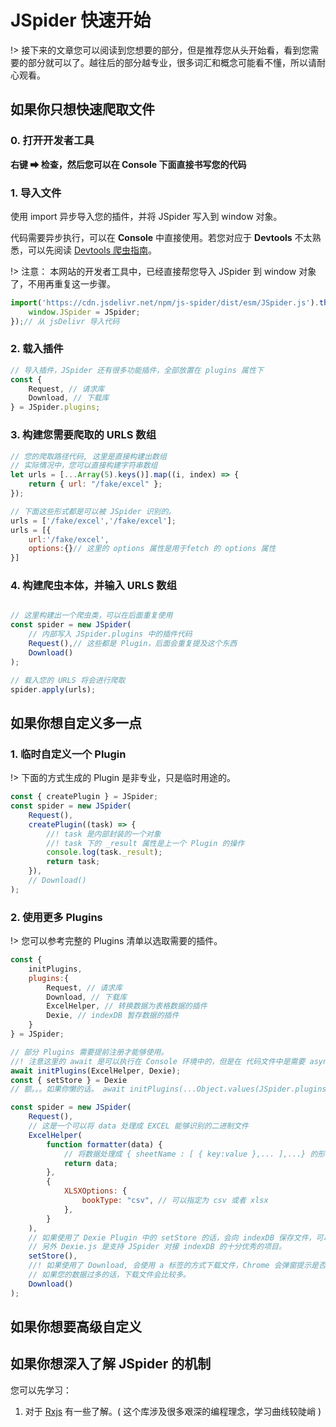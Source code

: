 # JSpider 快速开始

!> 接下来的文章您可以阅读到您想要的部分，但是推荐您从头开始看，看到您需要的部分就可以了。越往后的部分越专业，很多词汇和概念可能看不懂，所以请耐心观看。


## 如果你只想快速爬取文件

### 0. 打开开发者工具

**右键 ➡ 检查，然后您可以在 Console 下面直接书写您的代码**

### 1. 导入文件

使用 import 异步导入您的插件，并将 JSpider 写入到 window 对象。

代码需要异步执行，可以在 **Console** 中直接使用。若您对应于 **Devtools** 不太熟悉，可以先阅读 [Devtools 爬虫指南](/zh-cn/Devtools.md)。

!> 注意： 本网站的开发者工具中，已经直接帮您导入 JSpider 到 window 对象了，不用再重复这一步骤。

```js
import('https://cdn.jsdelivr.net/npm/js-spider/dist/esm/JSpider.js').then({JSpider}=>{
    window.JSpider = JSpider;
});// 从 jsDelivr 导入代码
```

### 2. 载入插件

```js
// 导入插件，JSpider 还有很多功能插件，全部放置在 plugins 属性下
const {
    Request, // 请求库
    Download, // 下载库
} = JSpider.plugins;
```

### 3. 构建您需要爬取的 URLS 数组

```js
// 您的爬取路径代码, 这里是直接构建出数组
// 实际情况中，您可以直接构建字符串数组
let urls = [...Array(5).keys()].map((i, index) => {
    return { url: "/fake/excel" };
});

// 下面这些形式都是可以被 JSpider 识别的。
urls = ['/fake/excel','/fake/excel'];
urls = [{
    url:'/fake/excel',
    options:{}// 这里的 options 属性是用于fetch 的 options 属性
}]
```

### 4. 构建爬虫本体，并输入 URLS 数组

```js

// 这里构建出一个爬虫类，可以在后面重复使用
const spider = new JSpider(
    // 内部写入 JSpider.plugins 中的插件代码
    Request(),// 这些都是 Plugin，后面会重复提及这个东西
    Download()
); 

// 载入您的 URLS 将会进行爬取
spider.apply(urls);
```

## 如果你想自定义多一点

### 1. 临时自定义一个 Plugin

!> 下面的方式生成的 Plugin 是非专业，只是临时用途的。

```js
const { createPlugin } = JSpider;
const spider = new JSpider(
    Request(),
    createPlugin((task) => {
        //! task 是内部封装的一个对象 
        //! task 下的 _result 属性是上一个 Plugin 的操作
        console.log(task._result);
        return task;
    }),
    // Download()
); 

```

### 2. 使用更多 Plugins

!> 您可以参考完整的 Plugins 清单以选取需要的插件。

```js
const {
    initPlugins,
    plugins:{
        Request, // 请求库
        Download, // 下载库
        ExcelHelper, // 转换数据为表格数据的插件
        Dexie, // indexDB 暂存数据的插件
    }   
} = JSpider;

// 部分 Plugins 需要提前注册才能够使用。
//! 注意这里的 await 是可以执行在 Console 环境中的，但是在 代码文件中是需要 async 函数中的。
await initPlugins(ExcelHelper, Dexie);
const { setStore } = Dexie
// 额。。。如果你懒的话。 await initPlugins(...Object.values(JSpider.plugins));

const spider = new JSpider(
    Request(),
    // 这是一个可以将 data 处理成 EXCEL 能够识别的二进制文件
    ExcelHelper(
        function formatter(data) {
            // 将数据处理成 { sheetName : [ { key:value },... ],...} 的形式才可以转换哦！
            return data;
        },
        {
            XLSXOptions: {
                bookType: "csv", // 可以指定为 csv 或者 xlsx
            },
        }
    ),
    // 如果使用了 Dexie Plugin 中的 setStore 的话，会向 indexDB 保存文件，可以通过 Dexie.getData 取出。
    // 另外 Dexie.js 是支持 JSpider 对接 indexDB 的十分优秀的项目。
    setStore(),  
    //! 如果使用了 Download, 会使用 a 标签的方式下载文件，Chrome 会弹窗提示是否下载多个文件，确认即可。
    // 如果您的数据过多的话，下载文件会比较多。
    Download()
);
```

## 如果你想要高级自定义



## 如果你想深入了解 JSpider 的机制

您可以先学习：

1. 对于 [Rxjs](https://rxjs.dev/) 有一些了解。( 这个库涉及很多艰深的编程理念，学习曲线较陡峭 )

